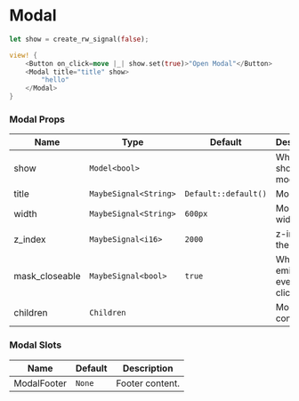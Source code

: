 # Modal

```rust demo
let show = create_rw_signal(false);

view! {
    <Button on_click=move |_| show.set(true)>"Open Modal"</Button>
    <Modal title="title" show>
        "hello"
    </Modal>
}
```

### Modal Props

| Name           | Type                  | Default              | Description                                 |
| -------------- | --------------------- | -------------------- | ------------------------------------------- |
| show           | `Model<bool>`         |                      | Whether to show modal.                      |
| title          | `MaybeSignal<String>` | `Default::default()` | Modal title.                                |
| width          | `MaybeSignal<String>` | `600px`              | Modal width.                                |
| z_index        | `MaybeSignal<i16>`    | `2000`               | z-index of the modal.                       |
| mask_closeable | `MaybeSignal<bool>`   | `true`               | Whether to emit hide event when click mask. |
| children       | `Children`            |                      | Modal's content.                            |

### Modal Slots

| Name        | Default | Description     |
| ----------- | ------- | --------------- |
| ModalFooter | `None`  | Footer content. |
